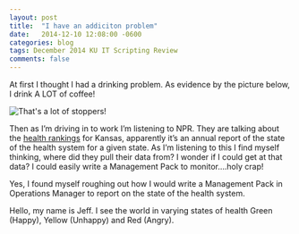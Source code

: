 ```yaml
---
layout: post
title:  "I have an addiciton problem"
date:   2014-12-10 12:08:00 -0600
categories: blog
tags: December 2014 KU IT Scripting Review
comments: false
---
```

At first I thought I had a drinking problem. As evidence by the picture below, I drink A LOT of coffee!

![That's a lot of stoppers!](https://prdwebappstorage.blob.core.windows.net/pattontech/images/WP_20141210_09_02_55_Raw.jpg)

Then as I’m driving in to work I’m listening to NPR. They are talking about the [health rankings](http://www.kansaspublicradio.org/kpr-news/kansas-continues-struggle-health-rankings) for Kansas, apparently it’s an annual report of the state of the health system for a given state. As I’m listening to this I find myself thinking, where did they pull their data from? I wonder if I could get at that data? I could easily write a Management Pack to monitor….holy crap!

Yes, I found myself roughing out how I would write a Management Pack in Operations Manager to report on the state of the health system.

Hello, my name is Jeff. I see the world in varying states of health Green (Happy), Yellow (Unhappy) and Red (Angry).
